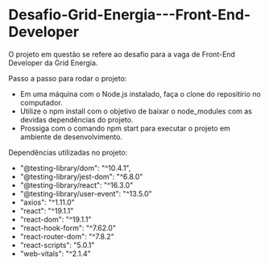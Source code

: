 # Desafio-Grid-Energia---Front-End-Developer
O projeto em questão se refere ao desafio para a vaga de Front-End Developer da Grid Energia.

Passo a passo para rodar o projeto:

- Em uma máquina com o Node.js instalado, faça o clone do repositírio no computador.
- Utilize o npm install com o objetivo de baixar o node_modules com as devidas dependências do projeto. 
- Prossiga com o comando npm start para executar o projeto em ambiente de desenvolvimento.

Dependências utilizadas no projeto:

  - "@testing-library/dom": "^10.4.1",
  - "@testing-library/jest-dom": "^6.8.0"
  - "@testing-library/react": "^16.3.0"
  - "@testing-library/user-event": "^13.5.0"
  - "axios": "^1.11.0"
  - "react": "^19.1.1"
  - "react-dom": "^19.1.1"
  - "react-hook-form": "^7.62.0"
  - "react-router-dom": "^7.8.2"
  - "react-scripts": "5.0.1"
  - "web-vitals": "^2.1.4"
  
